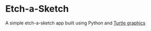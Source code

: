 <h1>Etch-a-Sketch</h1>

<p>A simple etch-a-sketch app built using Python and <a href="https://docs.python.org/3/library/turtle.html">Turtle graphics</a></p>
